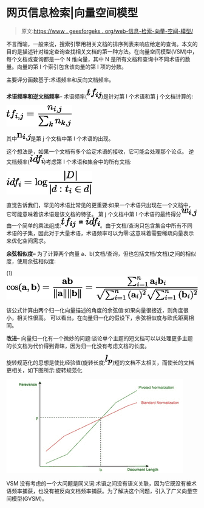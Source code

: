 # 网页信息检索|向量空间模型

> 原文:[https://www . geesforgeks . org/web-信息-检索-向量-空间-模型/](https://www.geeksforgeeks.org/web-information-retrieval-vector-space-model/)

不言而喻，一般来说，搜索引擎用相关文档的排序列表来响应给定的查询。本文的目的是描述针对给定查询查找相关文档的第一种方法。在向量空间模型(VSM)中，每个文档或查询都是一个 N 维向量，其中 N 是所有文档和查询中不同术语的数量。向量的第 I 个索引包含该向量的第 I 项的分数。

主要评分函数基于:术语频率和反向文档频率。

**术语频率和逆文档频率–**
术语频率(![tf_{ij} ](img/afa2d544fa77cfeebe813c1eac3c944f.png "Rendered by QuickLaTeX.com"))是针对第 I 个术语和第 j 个文档计算的:

![$ tf_{i, j} = \frac{n_{i, j}}{\sum_k n_{k, j}} $ ](img/efbfabe9a12ab83cac7dc9abb6fd0b4d.png "Rendered by QuickLaTeX.com")

其中![$ n_{i, j} $ ](img/95e00fdc2e40d87023f6e13cf1751923.png "Rendered by QuickLaTeX.com")是第 j 个文档中第 I 个术语的出现。

这个想法是，如果一个文档有多个给定术语的接收，它可能会处理那个论点。
逆文档频率(![idf_{i} ](img/2eb5543787c36905bb27123dbe5141e2.png "Rendered by QuickLaTeX.com"))考虑第 I 个术语和集合中的所有文档:

![$ idf_i = \mbox{log} \frac{|D|}{|{d : t_i \in d}|} $ ](img/59e96b4decfea5c9090c85348f355713.png "Rendered by QuickLaTeX.com")

直觉告诉我们，罕见的术语比常见的更重要:如果一个术语只出现在一个文档中，它可能意味着该术语是该文档的特征。
第 j 个文档中第 I 个术语的最终得分![w_{i, j} ](img/6e4efbe9577f4818280b2aee7dd0106f.png "Rendered by QuickLaTeX.com")由一个简单的乘法组成:![tf_{ij}*idf_{i} ](img/acd6e33e955c363dbef02fb4734fbcb6.png "Rendered by QuickLaTeX.com")。由于文档/查询只包含集合中所有不同术语的子集，因此对于大量术语，术语频率可以为零:这意味着需要稀疏向量表示来优化空间需求。

**余弦相似度–**
为了计算两个向量 a、b(文档/查询，但也包括文档/文档)之间的相似度，使用余弦相似度:

(1) ![\begin{equation*} \cos ({\bf a}, {\bf b})= {{\bf a} {\bf b} \over \|{\bf a}\| \|{\bf b}\|} = \frac{ \sum_{i=1}^{n}{{\bf a}_i{\bf b}_i} }{ \sqrt{\sum_{i=1}^{n}{({\bf a}_i)^2}} \sqrt{\sum_{i=1}^{n}{({\bf b}_i)^2}} } \end{equation*} ](img/054c2e486dba26dcc2aa5af737bed071.png "Rendered by QuickLaTeX.com")

该公式计算由两个归一化向量描述的角度的余弦值:如果向量很接近，则角度很小，相关性很高。
可以看出，在向量归一化的假设下，余弦相似度与欧氏距离相同。

**改进–**
向量归一化有一个微妙的问题:谈论单个主题的短文档可以以处理更多主题的长文档为代价得到青睐，因为归一化没有考虑文档的长度。

旋转规范化的思想是使比经验值(旋转长度:![l_{p} ](img/111ad46097123cbb9531af016d4eac23.png "Rendered by QuickLaTeX.com"))短的文档不太相关，而使长的文档更相关，如下图所示:旋转规范化

![](img/6b0afbe32c66c51f18e03ac6fb6adae1.png)

VSM 没有考虑的一个大问题是同义词:术语之间没有语义关联，因为它既没有被术语频率捕获，也没有被反向文档频率捕获。为了解决这个问题，引入了广义向量空间模型(GVSM)。